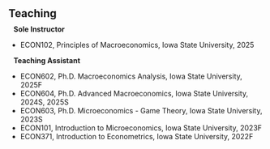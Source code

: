 <h1 id="teaching"></h1>

<h2 style="margin: 60px 0px 10px;">Teaching</h2>

<h4 style="margin:0 10px 0;">Sole Instructor</h4>
<ul>
  <li>
    ECON102, Principles of Macroeconomics, Iowa State University, 2025
  </li>
</ul>


<h4 style="margin:0 10px 0;">Teaching Assistant</h4>
<ul>
  <li>
    ECON602, Ph.D. Macroeconomics Analysis, Iowa State University, 2025F
  </li>
  <li>
    ECON604, Ph.D. Advanced Macroeconomics, Iowa State University, 2024S, 2025S
  </li>
  <li>
    ECON603, Ph.D. Microeconomics - Game Theory, Iowa State University, 2023S
  </li>
  <li>
    ECON101, Introduction to Microeconomics, Iowa State University, 2023F
  </li>
  <li>
    ECON371, Introduction to Econometrics, Iowa State University, 2022F 
  </li>
</ul>
